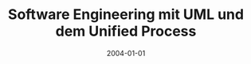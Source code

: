 ---
abstract: ''
authors:
- Wolfgang Zuser
- Thomas Grechenig
- Monika Köhle
date: '2004-01-01'
featured: false
publication_types:
- '5'
publishDate: '2004-01-01'
title: Software Engineering mit UML und dem Unified Process
url_pdf: ''
---